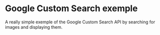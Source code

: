 # Google Custom Search exemple
A really simple exemple of the Google Custom Search API by searching for images and displaying them.

